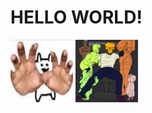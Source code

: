 # HELLO WORLD!
<img src="sevu.png" width="100" height="100"/>
<img src="hev.png" width="100" height="100"/>
